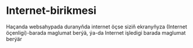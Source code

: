 # Internet-birikmesi
Haçanda websahypada duranyňda internet öçse siziň ekranyňyza (Internet öçenligi)-barada maglumat berýä, ýa-da Internet işledigi barada maglumat berýär
